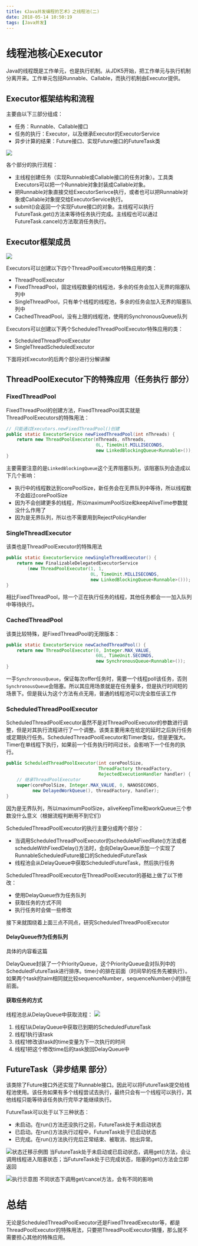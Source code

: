 ```yaml
---
title: 《Java并发编程的艺术》之线程池(二)
date: 2018-05-14 10:50:19
tags: [Java并发]
---
```

# 线程池核心Executor
Java的线程既是工作单元，也是执行机制。从JDK5开始，把工作单元与执行机制分离开来。工作单元包括Runnable、Callable，而执行机制由Executor提供。

## Executor框架结构和流程
主要由以下三部分组成：
* 任务：Runnable、Callable接口
* 任务的执行：Executor，以及继承Executor的ExecutorService
* 异步计算的结果：Future接口、实现Future接口的FutureTask类

![](https://blog-1252749790.file.myqcloud.com/JavaConcurrent/executor_member_flow.png)

各个部分的执行流程：

* 主线程创建任务（实现Runnable或Callable接口的任务对象）。工具类Executors可以把一个Runnable对象封装成Callable对象。
* 把Runnable对象直接交给ExecutorSerivce执行，或者也可以把Runnable对象或Callable对象提交给ExecutorService执行。
* submit()会返回一个实现Future接口的对象。主线程可以执行FutureTask.get()方法来等待任务执行完成。主线程也可以通过FutureTask.cancel()方法取消任务执行。

## Executor框架成员
![](https://blog-1252749790.file.myqcloud.com/JavaConcurrent/executor_uml.jpg)

Executors可以创建以下四个ThreadPoolExecutor特殊应用的类：
* ThreadPoolExecutor
* FixedThreadPool，固定线程数量的线程池，多余的任务会加入无界的阻塞队列中
* SingleThreadPool，只有单个线程的线程池，多余的任务会加入无界的阻塞队列中
* CachedThreadPool，没有上限的线程池，使用的SynchronousQueue队列

Executors可以创建以下两个ScheduledThreadPoolExecutor特殊应用的类：
* ScheduledThreadPoolExecutor
* SingleThreadScheduledExecutor

下面将对Executor的后两个部分进行分解讲解

## ThreadPoolExecutor下的特殊应用（任务执行 部分）

### FixedThreadPool
FixedThreadPool的创建方法，FixedThreadPool其实就是ThreadPoolExecutors的特殊用法：
```java
// 只能通过Executors.newFixedThreadPool()创建
public static ExecutorService newFixedThreadPool(int nThreads) {
    return new ThreadPoolExecutor(nThreads, nThreads,
                                  0L, TimeUnit.MILLISECONDS,
                                  new LinkedBlockingQueue<Runnable>());
}
```
主要需要注意的是```LinkedBlockingQueue```这个无界阻塞队列，该阻塞队列会造成以下几个影响：
* 执行中的线程数达到corePoolSize，新任务会在无界队列中等待，所以线程数不会超过corePoolSize
* 因为不会创建更多的线程，所以maximumPoolSize和keepAliveTime参数就没什么作用了
* 因为是无界队列，所以也不需要用到RejectPolicyHandler

### SingleThreadExecutor
该类也是ThreadPoolExecutor的特殊用法
```java
public static ExecutorService newSingleThreadExecutor() {
    return new FinalizableDelegatedExecutorService
        (new ThreadPoolExecutor(1, 1,
                                0L, TimeUnit.MILLISECONDS,
                                new LinkedBlockingQueue<Runnable>()));
}
```
相比FixedThreadPool，除一个正在执行任务的线程，其他任务都会一一加入队列中等待执行。

### CachedThreadPool
该类比较特殊，是FixedThreadPool的无限版本：
```java
public static ExecutorService newCachedThreadPool() {
    return new ThreadPoolExecutor(0, Integer.MAX_VALUE,
                                  60L, TimeUnit.SECONDS,
                                  new SynchronousQueue<Runnable>());
}
```
一手```SynchronousQueue```，保证每次offer任务时，需要一个线程poll该任务，否则```SynchronousQueue```会阻塞。所以其应用场景就是在任务量多，但是执行时间短的场景下。但是我认为这个方法有点无用，普通的线程池可以完全胜任该工作

### ScheduledThreadPoolExecutor
ScheduledThreadPoolExecutor虽然不是对ThreadPoolExecutor的参数进行调整，但是对其执行流程进行了一个调整。该类主要用来在给定的延时之后执行任务或定期执行任务。ScheduledThreadPoolExecutor和Timer类似，但是更强大。Timer在单线程下执行，如果前一个任务执行时间过长，会影响下一个任务的执行。

```java
public ScheduledThreadPoolExecutor(int corePoolSize,
                                   ThreadFactory threadFactory,
                                   RejectedExecutionHandler handler) {
    // 继承ThreadPoolExecutor
    super(corePoolSize, Integer.MAX_VALUE, 0, NANOSECONDS,
          new DelayedWorkQueue(), threadFactory, handler);
}
```
因为是无界队列，所以maximumPoolSize，aliveKeepTime和workQueue三个参数没什么意义（根据流程判断用不到它们）

ScheduledThreadPoolExecutor的执行主要分成两个部分：
* 当调用ScheduledThreadPoolExecutor的scheduleAtFixedRate()方法或者scheduleWithFixedDelay()方法时，会向DelayQueue添加一个实现了RunnableScheduledFuture接口的ScheduledFutureTask
* 线程池会从DelayQueue中获取ScheduledFutureTask，然后执行任务

ScheduledThreadPoolExecutor在ThreadPoolExecutor的基础上做了以下修改：

* 使用DelayQueue作为任务队列
* 获取任务的方式不同
* 执行任务时会做一些修改

接下来就围绕着上面三点不同点，研究ScheduledThreadPoolExecutor

#### DelayQueue作为任务队列
具体的内容看这篇

DelayQueue封装了一个PriorityQueue，这个PriorityQueue会对队列中的ScheduledFutureTask进行排序。time小的排在前面（时间早的任务先被执行）。如果两个task的taim相同就比较sequenceNumber，sequenceNumber小的排在前面。

#### 获取任务的方式
线程池总从DelayQueue中获取流程：
![](https://blog-1252749790.file.myqcloud.com/JavaConcurrent/ScheduledThreadPool_flow.png)

1. 线程1从DelayQueue中获取已到期的ScheduledFutureTask
2. 线程1执行该task
3. 线程1修改该task的time变量为下一次执行的时间
4. 线程1把这个修改time后的task放回DelayQueue中

## FutureTask（异步结果 部分）
该类除了Future接口外还实现了Runnable接口。因此可以将FutureTask提交给线程池使用。该任务如果有多个线程尝试去执行，最终只会有一个线程可以执行，其他线程只能等待该任务执行完毕才能继续执行。

FutureTask可以处于以下三种状态：
* 未启动。在run()方法还没执行之前，FutureTask处于未启动状态
* 已启动。在run()方法执行过程中，FutureTask处于已启动状态
* 已完成。在run()方法执行完后正常结束、被取消、抛出异常。

![状态迁移示例图](https://blog-1252749790.file.myqcloud.com/JavaConcurrent/FutureTask_state_change.png)
当FutureTask处于未启动或已启动状态，调用get()方法，会让调用线程进入阻塞状态；当FutureTask处于已完成状态，阻塞的get()方法会立即返回


![执行示意图](https://blog-1252749790.file.myqcloud.com/JavaConcurrent/FutureTask_perform_flow.png)
不同状态下调用get/cancel方法，会有不同的影响


# 总结
无论是ScheduledThreadPoolExecutor还是FixedThreadExecutor等，都是ThreadPoolExecutor的特殊用法，只要把ThreadPoolExecutor搞懂，那么就不需要担心其他的特殊应用。